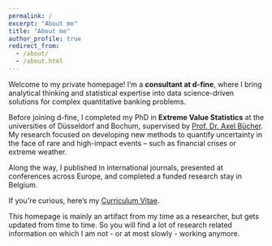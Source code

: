 ```yaml
---
permalink: /
excerpt: "About me"
title: "About me"
author_profile: true
redirect_from: 
  - /about/
  - /about.html
---
```

<!-- Welcome! I’m a **consultant**, where I bring analytical thinking and statistical expertise into data-driven solutions for complex real-world problems in financial services.

Before joining d-fine, I completed my PhD in **Extreme Value Statistics** at the universities of Düsseldorf and Bochum, supervised by [Prof. Dr. Axel Bücher](https://math.ruhr-uni-bochum.de/en/faculty/professorships/stochastics/group-buecher/staff/axel-buecher/).  
My research focused on developing new methods to quantify uncertainty in the face of rare and high-impact events – such as financial crises or extreme weather.  

Along the way, I published in international journals, presented at conferences across Europe, and completed a funded research stay in Belgium.

If you're curious, here’s my [Curriculum Vitae](https://torbenstaud.github.io/cv/).

This homepage is mainly an artifact from my time at the university. So you will find a lot of research related information on which I am not working anymore. -->

Welcome to my private homepage! I’m a **consultant at d-fine**, where I bring analytical thinking and statistical expertise into data science-driven solutions for complex quantitative banking problems.

Before joining d-fine, I completed my PhD in **Extreme Value Statistics** at the universities of Düsseldorf and Bochum, supervised by [Prof. Dr. Axel Bücher](https://math.ruhr-uni-bochum.de/en/faculty/professorships/stochastics/group-buecher/staff/axel-buecher/). 
My research focused on developing new methods to quantify uncertainty in the face of rare and high-impact events – such as financial crises or extreme weather.  

Along the way, I published in international journals, presented at conferences across Europe, and completed a funded research stay in Belgium.

If you're curious, here’s my [Curriculum Vitae](https://torbenstaud.github.io/cv/).

This homepage is mainly an artifact from my time as a researcher, but gets updated from time to time. So you will find a lot of research related information on which I am not - or at most slowly - working anymore.

<!-- Welcome to my website. I am a post doctoral research assistant at the Chair of Mathematical Statistics, [Ruhr University Bochum](https://math.ruhr-uni-bochum.de/en/faculty/professorships/stochastics/group-buecher/) and together with my great mentor [Professor Dr. Axel Bücher](https://math.ruhr-uni-bochum.de/en/faculty/professorships/stochastics/group-buecher/staff/axel-buecher/) we form the task force working on [Statistical inference for extremes based on sliding block maxima](https://gepris.dfg.de/gepris/projekt/465665892) which is a DFG funded project. Furthermore, together with Professor Bücher and the outstanding [Professor Dr. Johan Segers](https://www.kuleuven.be/wieiswie/en/person/00019313) from the KU Leuven I am working on a project on [non-stationary extremes](https://research.kuleuven.be/portal/en/project/3E241012) important for climatological applications. The latter project was financially supported by the RUB Research School. 

My research interests include
------
1. Efficient Algorithms for Extreme Value Statistics
2. High Performance Computing in Applied Statistics
3. Resampling and Bootstrap Methods in non-standard settings
4. Extreme Value Statistics of (Non-)Stationary Time Series
5. Mathematical and Applied Statistics -->

